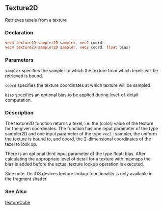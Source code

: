 ## Texture2D
Retrieves texels from a texture

### Declaration
```glsl
vec4 texture2D(sampler2D sampler, vec2 coord)  
vec4 texture2D(sampler2D sampler, vec2 coord, float bias)
```

### Parameters
```sampler``` specifies the sampler to which the texture from which texels will be retrieved is bound.

```coord``` specifies the texture coordinates at which texture will be sampled.

```bias``` specifies an optional bias to be applied during level-of-detail computation.

### Description
The texture2D function returns a texel, i.e. the (color) value of the texture for the given coordinates. The function has one input parameter of the type sampler2D and one input parameter of the type ```vec2``` : sampler, the uniform the texture is bound to, and coord, the 2-dimensional coordinates of the texel to look up.

There is an optional third input parameter of the type float: bias. After calculating the appropriate level of detail for a texture with mipmaps the bias is added before the actual texture lookup operation is executed.

Side note: On iOS devices texture lookup functionality is only available in the fragment shader.

### See Also
[textureCube](index.html#textureCube.md)